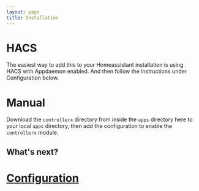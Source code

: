 ```yaml
---
layout: page
title: Installation
---
```


# HACS

The easiest way to add this to your Homeassistant installation is using HACS with Appdaemon enabled. And then follow the instructions under Configuration below.

# Manual

Download the `controllerx` directory from inside the `apps` directory here to your local `apps` directory, then add the configuration to enable the `controllerx` module.

## What's next?

# [Configuration](/controllerx/start/configuration)

